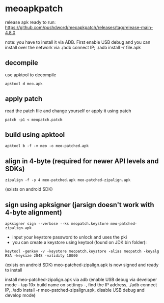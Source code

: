 # meoapkpatch

release apk ready to run: https://github.com/pushdword/meoapkpatch/releases/tag/release-main-4.8.0

note: you have to install it via ADB. First enable USB debug and you can install over the network via ./adb connect IP; ./adb install -r file.apk

## decompile

use apktool to decompile
```shell
apktool d meo.apk
```

## apply patch

read the patch file and change yourself or apply it using patch
```shell
patch -p1 < meopatch.patch
```
## build using apktool
```shell
apktool b -f -v meo -o meo-patched.apk
```
## align in 4-byte (required for newer API levels and SDKs)

```shell
zipalign -f -p 4 meo-patched.apk meo-patched-zipalign.apk
```
(exists on android SDK)

## sign using apksigner (jarsign doesn't work with 4-byte alignment)
```shell
apksigner sign --verbose --ks meopatch.keystore meo-patched-zipalign.apk
```
- input your keystore password to unlock and uses the pki
- you can create a keystore using keytool (found on JDK bin folder):
```shell
keytool -genkey -v -keystore meopatch.keystore -alias meopatch -keyalg RSA -keysize 2048 -validity 10000
```


(exists on android SDK)
meo-patched-zipalign.apk is now signed and ready to install

install meo-patched-zipalign.apk via adb (enable USB debug via developer mode - tap 10x build name on settings -, find the IP address, ./adb connect IP, ./adb install -r meo-patched-zipalign.apk, disable USB debug and develop mode)
